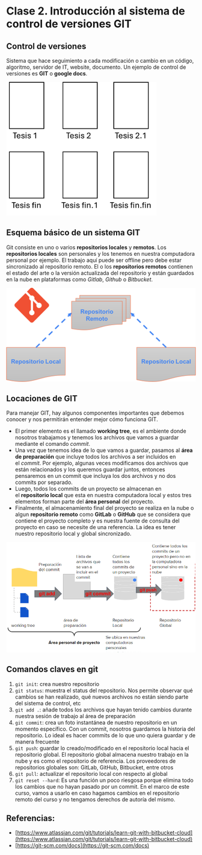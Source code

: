 # Clase 2. Introducción al sistema de control de versiones GIT

## Control de versiones

Sistema que hace seguimiento a cada modificación o cambio en un código, algoritmo, servidor de IT, website, documento. Un ejemplo de control de versiones es **GIT** o **google docs**.

<img src="./Figures_teaching/Pasted image 20240309233350.png" alt="drawing" width="400"/>

## Esquema básico de un sistema GIT

Git consiste en uno o varios **repositorios locales** y **remotos**. Los **repositorios locales** son personales y los tenemos en nuestra computadora personal por ejemplo. El trabajo aquí puede ser offline pero debe estar sincronizado al repositorio remoto. El o los **repositorios remotos** contienen el estado del arte o la versión actualizada del repositorio y están guardados en la nube en plataformas como *Gitlab*, *Github* o *Bitbucket*.

<img src="./Figures_teaching/Pasted image 20240309233852.png" alt="drawing" width="700"/>

## Locaciones de GIT

Para manejar GIT, hay algunos componentes importantes que debemos conocer y nos permitirán entender mejor cómo funciona GIT. 
- El primer elemento es el llamado **working tree**, es el ambiente donde nosotros trabajamos y tenemos los archivos que vamos a guardar mediante el comando _commit_. 
- Una vez que tenemos idea de lo que vamos a guardar, pasamos al **área de preparación** que incluye todos los archivos a ser incluidos en el _commit_. Por ejemplo, algunas veces modificamos dos archivos que están relacionados y los queremos guardar juntos, entonces pensaremos en un commit que incluya los dos archivos y no dos commits por separado. 
- Luego, todos los commits de un proyecto se almacenan en el **repositorio local** que esta en nuestra computadora local y estos tres elementos forman parte del **área personal** del proyecto.
- Finalmente, el almacenamiento final del proyecto se realiza en la nube o algun **repositorio remoto** como **GitLab** o **GitHub** que se considera que contiene el proyecto completo y es nuestra fuente de consulta del proyecto en caso se necesite de una referencia. La idea es tener nuestro repositorio local y global sincronizado.

<img src="./Figures_teaching/Pasted image 20240309234800.png" alt="drawing" width="700"/>


## Comandos claves en git

1. `git init`: crea nuestro repositorio
2. `git status`: muestra el status del repositorio. Nos permite observar qué cambios se han realizado, qué nuevos archivos no están siendo parte del sistema de control, etc
3. `git add .`: añade todos los archivos que hayan tenido cambios durante nuestra sesión de trabajo al área de preparación
4. `git commit`: crea un foto instantánea de nuestro repositorio en un momento específico. Con un commit, nosotros guardamos la historia del repositorio. Lo ideal es hacer commits de lo que uno quiera guardar y de manera frecuente
5. `git push`: guardar lo creado/modificado en el repositorio local hacia el repositorio global. El repositorio global almacena nuestro trabajo en la nube y es como el repositorio de referencia. Los proveedores de repositorios globales son: GitLab, GitHub, Bitbucket, entre otros
6. `git pull`: actualizar el repositorio local con respecto al global
7. `git reset --hard`: Es una función un poco riesgosa porque elimina todo los cambios que no hayan pasado por un commit. En el marco de este curso, vamos a usarlo en caso hagamos cambios en el repositorio remoto del curso y no tengamos derechos de autoría del mismo.

## Referencias:

- [https://www.atlassian.com/git/tutorials/learn-git-with-bitbucket-cloud](https://www.atlassian.com/git/tutorials/learn-git-with-bitbucket-cloud)
- [https://git-scm.com/docs](https://git-scm.com/docs)










